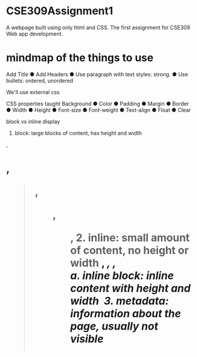 # CSE309Assignment1
 A webpage built using only html and CSS. The first assignment for CSE309 Web app development.


# mindmap of the things to use
Add Title
● Add Headers
● Use paragraph with text styles: strong.
● Use bullets: ordered, unordered

We'll use external css

CSS properties taught
Background
● Color
● Padding
● Margin
● Border
● Width
● Height
● Font-size
● Font-weight
● Text-align
● Float
● Clear

block vs inline display

1. block: large blocks of content, has height and width
<p>, <h1>, <blockquote>, <ol>, <ul>, <table>
2. inline: small amount of content, no height or width
<a>, <em>, <strong>,<br>
a. inline block: inline content with height and width
<img>
3. metadata: information about the page, usually not visible
<title>, <meta>



## Inline elements
Take up only as much width as 
needed (flows left to right)
- Cannot have height and width
- Cannot have a block element child
- Cannot be positioned (i.e. CSS 
properties like float and position
do not apply to inline elements)
○ Must position its containing block 
element instead

##  inline-block
 <img>, any element with 
display: inline-block;
- Width is the size of the content, i.e. 
it takes only as much space as 
needed (flows left to right)
- Can have height and width
- Can have a block element as a child
- Can be positioned (i.e. CSS 
properties like float and 
position apply)


## display property
You can change an element's default rendering type by changing 
the display property

## divs and spans
Two generic tags with no intended purpose or style:
● <div>: a generic block element
● <span>: a generic inline element

## css selectors

class -> .
id -> # 